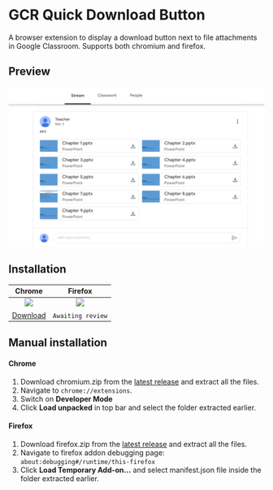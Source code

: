 # GCR Quick Download Button
A browser extension to display a download button next to file attachments in Google Classroom. Supports both chromium and firefox.

## Preview

<p align="center">
  <img src="storeAssets/screenshot1.png" width="800">
</p>

## Installation

|Chrome|Firefox|
|:---:|:---:|
|<a href="https://chrome.google.com/webstore/detail/google-classroom-quick-do/nbijdallbnpfkkglpdepfjdlelflfkdc"><img src="https://upload.wikimedia.org/wikipedia/commons/e/e1/Google_Chrome_icon_%28February_2022%29.svg" height="64"></a>|<img src="https://upload.wikimedia.org/wikipedia/commons/a/a0/Firefox_logo%2C_2019.svg" width="64">|
|[Download](https://chrome.google.com/webstore/detail/google-classroom-quick-do/nbijdallbnpfkkglpdepfjdlelflfkdc)|`Awaiting review`|

## Manual installation

#### Chrome

1. Download chromium.zip from the [latest release](https://github.com/saikat0511/GCR-quick-download-button/releases/latest) and extract all the files.
2. Navigate to `chrome://extensions`. 
3. Switch on **Developer Mode**
4. Click **Load unpacked** in top bar and select the folder extracted earlier.

#### Firefox

1. Download firefox.zip from the [latest release](https://github.com/saikat0511/GCR-quick-download-button/releases/latest) and extract all the files.
2. Navigate to firefox addon debugging page: `about:debugging#/runtime/this-firefox`
3. Click **Load Temporary Add-on...** and select manifest.json file inside the folder extracted earlier.
